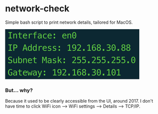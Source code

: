 # network-check

Simple bash script to print network details, tailored for MacOS.

![Usage example](/screenshots/screenshot1.png?raw=true)

### But... why?

Because it used to be clearly accessible from the UI, around 2017. I don't have time to click WiFi icon --> WiFi settings --> Details --> TCP/IP.